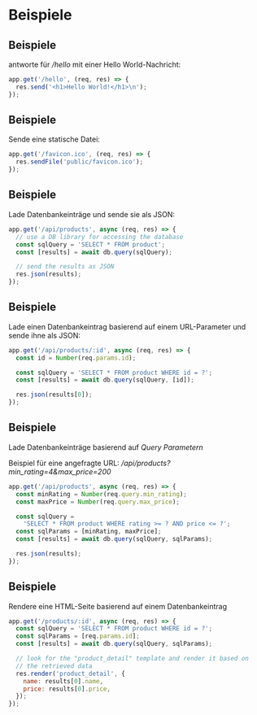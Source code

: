 # Beispiele

## Beispiele

antworte für _/hello_ mit einer Hello World-Nachricht:

```js
app.get('/hello', (req, res) => {
  res.send('<h1>Hello World!</h1>\n');
});
```

## Beispiele

Sende eine statische Datei:

```js
app.get('/favicon.ico', (req, res) => {
  res.sendFile('public/favicon.ico');
});
```

## Beispiele

Lade Datenbankeinträge und sende sie als JSON:

```js
app.get('/api/products', async (req, res) => {
  // use a DB library for accessing the database
  const sqlQuery = 'SELECT * FROM product';
  const [results] = await db.query(sqlQuery);

  // send the results as JSON
  res.json(results);
});
```

## Beispiele

Lade einen Datenbankeintrag basierend auf einem URL-Parameter und sende ihne als JSON:

```js
app.get('/api/products/:id', async (req, res) => {
  const id = Number(req.params.id);

  const sqlQuery = 'SELECT * FROM product WHERE id = ?';
  const [results] = await db.query(sqlQuery, [id]);

  res.json(results[0]);
});
```

## Beispiele

Lade Datenbankeinträge basierend auf _Query Parametern_

Beispiel für eine angefragte URL: _/api/products?min_rating=4&max_price=200_

```js
app.get('/api/products', async (req, res) => {
  const minRating = Number(req.query.min_rating);
  const maxPrice = Number(req.query.max_price);

  const sqlQuery =
    'SELECT * FROM product WHERE rating >= ? AND price <= ?';
  const sqlParams = [minRating, maxPrice];
  const [results] = await db.query(sqlQuery, sqlParams);

  res.json(results);
});
```

## Beispiele

Rendere eine HTML-Seite basierend auf einem Datenbankeintrag

```js
app.get('/products/:id', async (req, res) => {
  const sqlQuery = 'SELECT * FROM product WHERE id = ?';
  const sqlParams = [req.params.id];
  const [results] = await db.query(sqlQuery, sqlParams);

  // look for the "product_detail" template and render it based on
  // the retrieved data
  res.render('product_detail', {
    name: results[0].name,
    price: results[0].price,
  });
});
```
